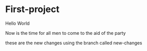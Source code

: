 # First-project

Hello World 

Now is the time for all men to come to the aid of the party

these are the new changes using the branch called new-changes
